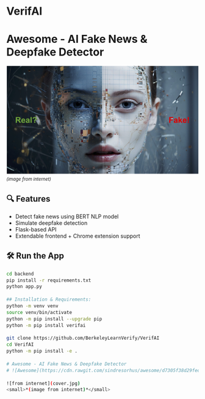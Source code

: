 # VerifAI
# Awesome - AI Fake News & Deepfake Detector

![from internet](cover.jpg)
<small>*(image from internet)*</small>

## 🔍 Features
- Detect fake news using BERT NLP model
- Simulate deepfake detection
- Flask-based API
- Extendable frontend + Chrome extension support
## 🛠️ Run the App
```bash
cd backend
pip install -r requirements.txt
python app.py

## Installation & Requirements:
python -m venv venv
source venv/bin/activate
python -m pip install --upgrade pip
python -m pip install verifai

git clone https://github.com/BerkeleyLearnVerify/VerifAI
cd VerifAI
python -m pip install -e .

# Awesome - AI Fake News & Deepfake Detector
# ![Awesome](https://cdn.rawgit.com/sindresorhus/awesome/d7305f38d29fed78fa85652e3a63e154dd8e8829/media/badge.svg)

![from internet](cover.jpg)
<small>*(image from internet)*</small>


